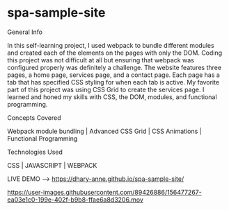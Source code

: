 # spa-sample-site

General Info

In this self-learning project, I used webpack to bundle different modules and created each of the elements on the pages with only the DOM. Coding this project was not difficult at all but ensuring that webpack was configured properly was definitely a challenge. The website features three pages, a home page, services page, and a contact page. Each page has a tab that has specified CSS styling for when each tab is active. My favorite part of this project was using CSS Grid to create the services page. I learned and honed my skills with CSS, the DOM, modules, and functional programming.

Concepts Covered

Webpack module bundling | Advanced CSS Grid | CSS Animations | Functional Programming 

Technologies Used

CSS | JAVASCRIPT | WEBPACK 

LIVE DEMO --> https://dhary-anne.github.io/spa-sample-site/


https://user-images.githubusercontent.com/89426886/156477267-ea03e1c0-199e-402f-b9b8-ffae6a8d3206.mov

